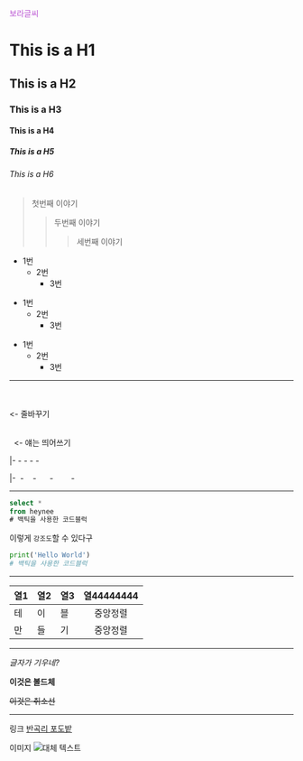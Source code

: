 
<span style="color:#BA55D3"> 보라글씨 </span>

# This is a H1
## This is a H2
### This is a H3
#### This is a H4
##### This is a H5
###### This is a H6

> 첫번째 이야기
>	> 두번째 이야기
>	>	> 세번째 이야기

* 1번
  * 2번
    * 3번 

+ 1번
  + 2번
    + 3번 

- 1번
  - 2번
    - 3번 
---

<br/><br/><- 줄바꾸기<br/><br/> 

&nbsp; <- 얘는 띄어쓰기   

|- -  -   -    -

|-&nbsp; -&nbsp; &nbsp; -&nbsp; &nbsp; &nbsp; -&nbsp; &nbsp; &nbsp; &nbsp; -


---
``` sql
select *
from heynee
# 백틱을 사용한 코드블럭
```

이렇게 `강조도`할 수 있다구

``` python
print('Hello World')
# 백틱을 사용한 코드블럭
```
---

|열1|열2|열3|열44444444
|---|---|---|:---:|
|테|이|블|중앙정렬
|만|들|기|중앙정렬

--- 

*글자가 기우네?*

**이것은 볼드체**

~~이것은 취소선~~

---

링크
[반곡리 포도밭](https://ban-gok-ri.tistory.com/)

이미지
![대체 텍스트](https://i.pinimg.com/736x/74/d7/f8/74d7f8dc6003c35729b0f57fc61d842d.jpg)